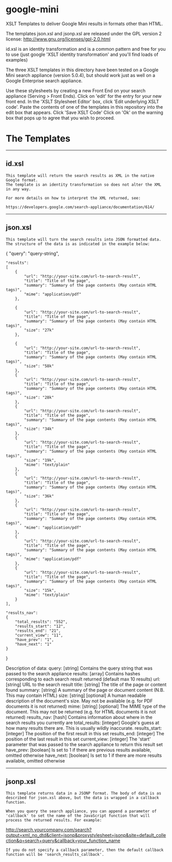 google-mini
===========

XSLT Templates to deliver Google Mini results in formats other than HTML.
    
The templates json.xsl and jsonp.xsl are released under the GPL version 2 license: http://www.gnu.org/licenses/gpl-2.0.html

id.xsl is an identity transformation and is a common pattern and free for you to use (just google 'XSLT identity transformation' and you'll find loads of examples)

The three XSLT templates in this directory have been tested on a Google Mini search appliance (version 5.0.4), but should work just as well on a Google Enterprise search appliance.

Use these stylesheets by creating a new Front End on your search appliance (Serving > Front Ends).
Click on 'edit' for the entry for your new front end.
In the 'XSLT Stylesheet Editor' box, click 'Edit underlying XSLT code'.
Paste the contents of one of the templates in this repository into the edit box that appears.
Click 'Save XSLT Code'
Click on 'Ok' on the warning box that pops up to agree that you wish to proceed.
    

The Templates
=============

-------
id.xsl
-------
    This template will return the search results as XML in the native Google format.
    The template is an identity transformation so does not alter the XML in any way.
    
    For more details on how to interpret the XML returned, see:

    https://developers.google.com/search-appliance/documentation/614/
    
---------
json.xsl
---------
    This template will turn the search results into JSON formatted data. The structure of the data is as indicated in the example below:
    
    

{
	"query": "query-string",

	"results":
	[
    	{
    	    "url": "http://your-site.com/url-to-search-result",
			"title": "Title of the page",
			"summary": "Summary of the page contents (May contain HTML tags)",
			"mime": "application/pdf"
		},

		{
		    "url": "http://your-site.com/url-to-search-result",
			"title": "Title of the page",
			"summary": "Summary of the page contents (May contain HTML tags)",
			"size": "27k"
		},

		{
		    "url": "http://your-site.com/url-to-search-result",
			"title": "Title of the page",
			"summary": "Summary of the page contents (May contain HTML tags)",
			"size": "58k"
		},
		{
		    "url": "http://your-site.com/url-to-search-result",
			"title": "Title of the page",
			"summary": "Summary of the page contents (May contain HTML tags)",
			"size": "28k"
		},
		{
		    "url": "http://your-site.com/url-to-search-result",
			"title": "Title of the page",
			"summary": "Summary of the page contents (May contain HTML tags)",
			"size": "34k"
		},
		{
		    "url": "http://your-site.com/url-to-search-result",
			"title": "Title of the page",
			"summary": "Summary of the page contents (May contain HTML tags)",
			"size": "19k",
			"mime": "text/plain"
		},
		{
		    "url": "http://your-site.com/url-to-search-result",
			"title": "Title of the page",
			"summary": "Summary of the page contents (May contain HTML tags)",
			"size": "36k"
		},
		{
		    "url": "http://your-site.com/url-to-search-result",
			"title": "Title of the page",
			"summary": "Summary of the page contents (May contain HTML tags)",
			"mime": "application/pdf"
		},
		{
		    "url": "http://your-site.com/url-to-search-result",
			"title": "Title of the page",
			"summary": "Summary of the page contents (May contain HTML tags)",
			"mime": "application/pdf"
		},
		{
		    "url": "http://your-site.com/url-to-search-result",
			"title": "Title of the page",
			"summary": "Summary of the page contents (May contain HTML tags)",
			"size": "15k",
			"mime": "text/plain"
		}
	],

	"results_nav":
	{
	    "total_results": "552",
	    "results_start": "12",
	    "results_end": "21",
	    "current_view": "11",
	    "have_prev": "1",
	    "have_next": "1"
	}
}

Description of data:
query: [string] Contains the query string that was passed to the search appliance
results: [array] Contains hashes corresponding to each search result returned (default max 10 results)
    url: [string] URL to the search result
    title: [string] The title of the page or content found
    summary: [string] A summary of the page or document content (N.B. This may contain HTML)
    size: [string] [optional] A human readable description of the document's size. May not be available (e.g. for PDF documents it is not returned)
    mime: [string] [optional] The MIME type of the document. This may not be returned (e.g. for HTML documents it is not returned)
results_nav: [hash] Contains information about where in the search results you currently are
    total_results: [integer] Google's guess at how many results there are. This is usually wildly inaccurate.
    results_start: [integer] The position of the first result in this set
    results_end: [integer] The position of the last result in this set
    current_view: [integer] The 'start' parameter that was passed to the search appliance to return this result set
    have_prev: [boolean] Is set to 1 if there are previous results available, omitted otherwise
    have_next: [boolean] Is set to 1 if there are more results available, omitted otherwise
    

----------
jsonp.xsl
----------
    This template returns data in a JSONP format. The body of data is as described for json.xsl above, but the data is wrapped in a callback function.

    When you query the search appliance, you can append a parameter of 'callback' to set the name of the JavaScript function that will process the returned results. For example:

http://search.yourcompany.com/search?output=xml_no_dtd&client=jsonp&proxystylesheet=jsonp&site=default_collection&q=search+query&callback=your_function_name

    If you do not specify a callback parameter, then the default callback function will be 'search_results_callback'.

